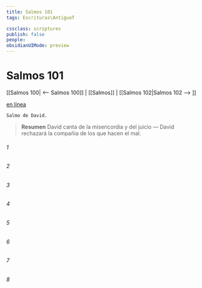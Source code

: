 ```yaml
---
title: Salmos 101
tags: Escrituras\AntiguoT

cssclass: scriptures
publish: false
people:
obsidianUIMode: preview
---
```


# Salmos 101
[[Salmos 100| <-- Salmos 100]] | [[Salmos]] | [[Salmos 102|Salmos 102 --> ]]

[en línea](https://churchofjesuschrist.org/study/scriptures/ot/ps/101?lang=spa)

```
Salmo de David.
```

> __Resumen__
David canta de la misericordia y del juicio — David rechazará la compañía de los que hacen el mal.

###### 1 


###### 2 


###### 3 


###### 4 


###### 5 


###### 6 


###### 7 


###### 8 


